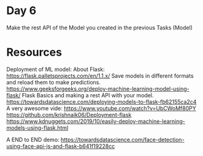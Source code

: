 # Day 6 
Make the rest API of the Model you created in the previous Tasks (Model)

# Resources
Deployment of ML model:
About Flask: https://flask.palletsprojects.com/en/1.1.x/
Save models in different formats and reload them to make predictions.
https://www.geeksforgeeks.org/deploy-machine-learning-model-using-flask/
Flask Basics and making a rest API with your model.
https://towardsdatascience.com/deploying-models-to-flask-fb62155ca2c4
A very awesome vide: https://www.youtube.com/watch?v=UbCWoMf80PY
https://github.com/krishnaik06/Deployment-flask
https://www.kdnuggets.com/2019/10/easily-deploy-machine-learning-models-using-flask.html

A END to END demo:
https://towardsdatascience.com/face-detection-using-face-api-js-and-flask-b641f19228cc